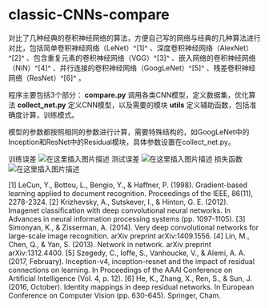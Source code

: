 # classic-CNNs-compare
对比了几种经典的卷积神经网络的算法，方便自己写的网络与经典的几种算法进行对比，包括简单卷积神经网络（LeNet）^[1]^ 、深度卷积神经网络（AlexNet）^[2]^ 、包含重复元素的卷积神经网络（VGG）^[3]^ 、嵌入网络的卷积神经网络（NiN）^[4]^ 、并行连接的卷积神经网络（GoogLeNet）^[5]^ 、残差卷积神经网络（ResNet）^[6]^ 。

程序主要包括3个部分：
**compare.py** 调用各类CNN模型，定义数据集，优化算法
**collect_net.py** 定义CNN模型，以及需要的模块
**utils**  定义辅助函数，包括准确度计算，训练模式。

模型的参数都按照相同的参数进行计算，需要特殊结构的，如GoogLeNet中的Inception和ResNet中的Residual模块，具体参数设置在collect_net.py。

训练误差
![在这里插入图片描述](https://img-blog.csdnimg.cn/20200313190319450.png?x-oss-process=image/watermark,type_ZmFuZ3poZW5naGVpdGk,shadow_10,text_aHR0cHM6Ly9ibG9nLmNzZG4ubmV0L3RpbWVfZm9yZ290dGVu,size_16,color_FFFFFF,t_70#pic_center)
测试误差
![在这里插入图片描述](https://img-blog.csdnimg.cn/20200313190214375.png?x-oss-process=image/watermark,type_ZmFuZ3poZW5naGVpdGk,shadow_10,text_aHR0cHM6Ly9ibG9nLmNzZG4ubmV0L3RpbWVfZm9yZ290dGVu,size_16,color_FFFFFF,t_70#pic_center)
损失函数
![在这里插入图片描述](https://img-blog.csdnimg.cn/20200313190217669.png?x-oss-process=image/watermark,type_ZmFuZ3poZW5naGVpdGk,shadow_10,text_aHR0cHM6Ly9ibG9nLmNzZG4ubmV0L3RpbWVfZm9yZ290dGVu,size_16,color_FFFFFF,t_70#pic_center)



[1] LeCun, Y., Bottou, L., Bengio, Y., & Haffner, P. (1998). Gradient-based learning applied to document recognition. Proceedings of the IEEE, 86(11), 2278-2324.
[2] Krizhevsky, A., Sutskever, I., & Hinton, G. E. (2012). Imagenet classification with deep convolutional neural networks. In Advances in neural information processing systems (pp. 1097-1105).
[3] Simonyan, K., & Zisserman, A. (2014). Very deep convolutional networks for large-scale image recognition. arXiv preprint arXiv:1409.1556.
[4] Lin, M., Chen, Q., & Yan, S. (2013). Network in network. arXiv preprint arXiv:1312.4400.
[5] Szegedy, C., Ioffe, S., Vanhoucke, V., & Alemi, A. A. (2017, February). Inception-v4, inception-resnet and the impact of residual connections on learning. In Proceedings of the AAAI Conference on Artificial Intelligence (Vol. 4, p. 12).
[6] He, K., Zhang, X., Ren, S., & Sun, J. (2016, October). Identity mappings in deep residual networks. In European Conference on Computer Vision (pp. 630-645). Springer, Cham.

